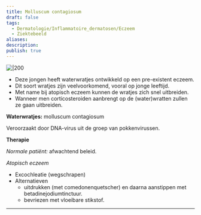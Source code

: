 ```yaml
---
title: Molluscum contagiosum
draft: false
tags:
  - Dermatologie/Inflammatoire_dermatosen/Eczeem
  - Ziektebeeld
aliases: 
description: 
publish: true
---
```


![|200](https://i.imgur.com/p7CbgbG.png)


- Deze jongen heeft waterwratjes ontwikkeld op een pre-existent eczeem.
- Dit soort wratjes zijn veelvoorkomend, vooral op jonge leeftijd.
- Met name bij atopisch eczeem kunnen de wratjes zich snel uitbreiden.
- Wanneer men corticosteroiden aanbrengt op de (water)wratten zullen ze gaan uitbreiden.

**Waterwratjes:** molluscum contagiosum

Veroorzaakt door DNA-virus uit de groep van pokkenvirussen.

**Therapie**

*Normale patiënt:* afwachtend beleid.

*Atopisch eczeem*

- Excochleatie (wegschrapen)
- Alternatieven
    - uitdrukken (met comedonenquetscher) en daarna aanstippen met betadinejodiumtinctuur.
    - bevriezen met vloeibare stikstof.

---